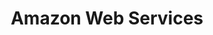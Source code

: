 ---
blog: https://aws.amazon.com/blogs/
codehost: https://github.com/aws
colors:
- '#FF9900'
facebook: https://www.facebook.com/amazonwebservices/
images:
- amazon_aws-icon.svg
- amazon_aws-ar21.svg
logohandle: amazon_aws
sort: amazon web services
tags:
- hosting
- paas
- cloud
title: Amazon Web Services
twitter: https://x.com/awscloud
website: https://aws.amazon.com/
youtube: https://youtube.com/user/AmazonWebServices
---